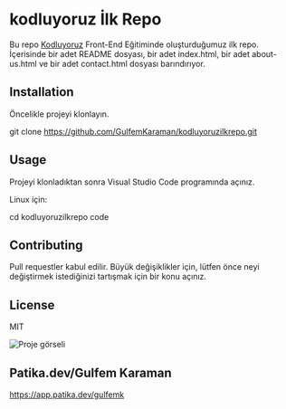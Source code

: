 
# kodluyoruz İlk Repo
Bu repo [Kodluyoruz](https://kodluyoruz.org/tr/kodluyoruz/) Front-End Eğitiminde oluşturduğumuz ilk repo. İçerisinde bir adet README dosyası, bir adet index.html, bir adet about-us.html ve bir adet contact.html dosyası barındırıyor. 

## Installation
Öncelikle projeyi klonlayın. 

git clone https://github.com/GulfemKaraman/kodluyoruzilkrepo.git

## Usage
Projeyi klonladıktan sonra Visual Studio Code programında açınız. 

Linux için:

cd kodluyoruzilkrepo
code

## Contributing
Pull requestler kabul edilir. Büyük değişiklikler için, lütfen önce neyi değiştirmek istediğinizi tartışmak 
için bir konu açınız. 

## License
MIT

![Proje görseli](ilk-odev.png)

## Patika.dev/Gulfem Karaman
https://app.patika.dev/gulfemk